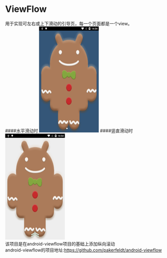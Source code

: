 # ViewFlow
用于实现可左右或上下滑动的引导页，每一个页面都是一个view。<br>
####水平滑动时
![](https://github.com/yukun314/ViewFlow/raw/master/preview/image1.png)
####竖直滑动时
![](https://github.com/yukun314/ViewFlow/raw/master/preview/image2.png)<br>
该项目是在android-viewflow项目的基础上添加纵向滚动<br>
android-viewflow的项目地址:https://github.com/pakerfeldt/android-viewflow

